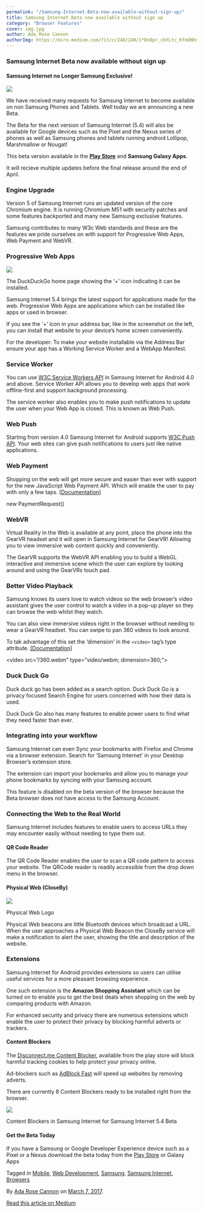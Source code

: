 ```yaml
---
permalink: "/Samsung-Internet-Beta-now-available-without-sign-up/"
title: Samsung Internet Beta now available without sign up
category: "Browser Features"
cover: img.jpg
author: Ada Rose Cannon
authorImg: https://miro.medium.com/fit/c/240/240/1*Dn8pr_cbYLtc_KfmUNhnBA.png
---
```


### Samsung Internet Beta now available without sign up

#### Samsung Internet no Longer Samsung Exclusive!

![](https://cdn-images-1.medium.com/max/600/1*bZLEhtkDPP30BiumXG85pw.png)

We have received many requests for Samsung Internet to become available on non Samsung Phones and Tablets. Well today we are announcing a new Beta.

The Beta for the next version of Samsung Internet (5.4) will also be available for Google devices such as the Pixel and the Nexus series of phones as well as Samsung phones and tablets running android Lollipop, Marshmallow or Nougat!

This beta version available in the [**Play Store**](https://play.google.com/store/apps/details?id=com.sec.android.app.sbrowser.beta&hl=en_GB)  and **Samsung Galaxy Apps**.

It will recieve multiple updates before the final release around the end of April.

### Engine Upgrade

Version 5 of Samsung Internet runs an updated version of the core Chromium engine. It is running Chromium M51 with security patches and some features backported and many new Samsung exclusive features.

Samsung contributes to many W3c Web standards and these are the features we pride ourselves on with support for Progressive Web Apps, Web Payment and WebVR.

### Progressive Web Apps

![](https://cdn-images-1.medium.com/max/600/0*02T8b5fowO6etAsO.jpg)

The DuckDuckGo home page showing the ‘+’ icon indicating it can be installed.

Samsung Internet 5.4 brings the latest support for applications made for the web. Progressive Web Apps are applications which can be installed like apps or used in browser.

If you see the ‘+’ icon in your address bar, like in the screenshot on the left, you can install that website to your device’s home screen conveniently.

For the developer: To make your website installable via the Address Bar ensure your app has a Working Service Worker and a WebApp Manifest.

### Service Worker

You can use [W3C Service Workers API](https://www.w3.org/TR/service-workers/) in Samsung Internet for Android 4.0 and above. Service Worker API allows you to develop web apps that work offline-first and support background processing.

The service worker also enables you to make push notifications to update the user when your Web App is closed. This is known as Web Push.

### Web Push

Starting from version 4.0 Samsung Internet for Android supports [W3C Push API](https://www.w3.org/TR/push-api/). Your web sites can give push notifications to users just like native applications.

### Web Payment

Shopping on the web will get more secure and easier than ever with support for the new JavaScript Web Payment API. Which will enable the user to pay with only a few taps. \[[Documentation\]](https://samsunginter.net/docs/web-payments.html)

new PaymentRequest()

### WebVR

Virtual Reality in the Web is available at any point, place the phone into the GearVR headset and it will open in Samsung Internet for GearVR! Allowing you to view immersive web content quickly and conveniently.

The GearVR supports the WebVR API enabling you to build a WebGL interactive and immersive scene which the user can explore by looking around and using the GearVRs touch pad.

### Better Video Playback

Samsung knows its users love to watch videos so the web browser’s video assistant gives the user control to watch a video in a pop-up player so they can browse the web whilst they watch.

You can also view immersive videos right in the browser without needing to wear a GearVR headset. You can swipe to pan 360 videos to look around.

To tak advantage of this set the ‘dimension’ in the `<video>` tag’s type attribute. [\[Documentation\]](https://samsunginter.net/docs/video-360.html)

<video src=”/360.webm” type=”video/webm; dimension=360;">

### Duck Duck Go

Duck duck go has been added as a search option. Duck Duck Go is a privacy focused Search Engine for users concerned with how their data is used.

Duck Duck Go also has many features to enable power users to find what they need faster than ever.

### Integrating into your workflow

Samsung Internet can even Sync your bookmarks with Firefox and Chrome via a browser extension. Search for ‘Samsung Internet’ in your Desktop Browser’s extension store.

The extension can import your bookmarks and allow you to manage your phone bookmarks by syncing with your Samsung account.

This feature is disabled on the beta version of the browser because the Beta browser does not have access to the Samsung Account.

### Connecting the Web to the Real World

Samsung Internet includes features to enable users to access URLs they may encounter easily without needing to type them out.

#### QR Code Reader

The QR Code Reader enables the user to scan a QR code pattern to access your website. The QRCode reader is readily accessible from the drop down menu in the browser.

#### Physical Web (CloseBy)

![](https://cdn-images-1.medium.com/max/600/1*7-sC5CEiuc7F2T7bmzhJ9Q.png)

Physical Web Logo

Physical Web beacons are little Bluetooth devices which broadcast a URL. When the user approaches a Physical Web Beacon the CloseBy service will make a notification to alert the user, showing the title and description of the website.

### Extensions

Samsung Internet for Android provides extensions so users can utilise useful services for a more pleasant browsing experience.

One such extension is the **Amazon Shopping Assistant** which can be turned on to enable you to get the best deals when shopping on the web by comparing products with Amazon.

For enhanced security and privacy there are numerous extensions which enable the user to protect their privacy by blocking harmful adverts or trackers.

#### Content Blockers

The [Disconnect.me Content Blocker](https://play.google.com/store/apps/details?id=com.disconnect.samsungcontentblocker&hl=en_GB), available from the play store will block harmful tracking cookies to help protect your privacy online.

Ad-blockers such as [AdBlock Fast](https://play.google.com/store/apps/details?id=com.rocketshipapps.adblockfast&hl=en_GB) will speed up websites by removing adverts.

There are currently 8 Content Blockers ready to be installed right from the browser.

![](https://cdn-images-1.medium.com/max/800/1*QheWwSLJf2av2VB_c054KQ.jpeg)

Content Blockers in Samsung Internet for Samsung Internet 5.4 Beta

#### Get the Beta Today

If you have a Samsung or Google Developer Experience device such as a Pixel or a Nexus download the beta today from the [Play Store](https://play.google.com/store/apps/details?id=com.sec.android.app.sbrowser.beta&hl=en_GB) or Galaxy Apps

Tagged in [Mobile](https://medium.com/tag/mobile), [Web Development](https://medium.com/tag/web-development), [Samsung](https://medium.com/tag/samsung), [Samsung Internet](https://medium.com/tag/samsung-internet), [Browsers](https://medium.com/tag/browsers)

By [Ada Rose Cannon](https://medium.com/@Lady_Ada_King) on [March 7, 2017](https://medium.com/p/e0d5d4010838).

[Read this article on Medium](https://medium.com/@Lady_Ada_King/samsung-internet-beta-now-available-without-sign-up-e0d5d4010838)

